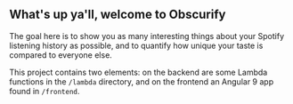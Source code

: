 ## What's up ya'll, welcome to Obscurify

The goal here is to show you as many interesting things about
your Spotify listening history as possible, and to quantify
how unique your taste is compared to everyone else.


This project contains two elements: on the backend are some Lambda functions in the `/lambda` directory, and on the frontend an Angular 9 app found in `/frontend`.
